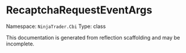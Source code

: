 # RecaptchaRequestEventArgs

Namespace: `NinjaTrader.Cbi`
Type: class

This documentation is generated from reflection scaffolding and may be incomplete.
